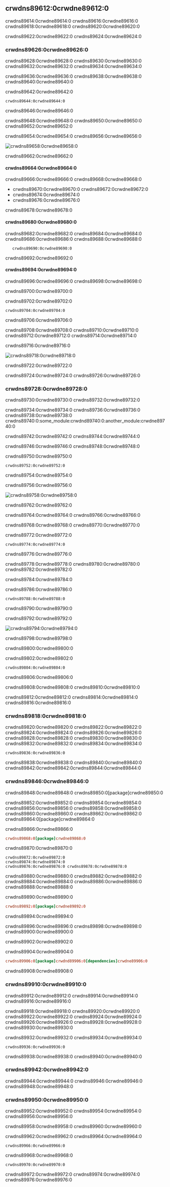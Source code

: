 ## crwdns89612:0crwdne89612:0

crwdns89614:0crwdne89614:0<!-- ignore --> crwdns89616:0crwdne89616:0 crwdns89618:0crwdne89618:0<!-- ignore --> crwdns89620:0crwdne89620:0

crwdns89622:0crwdne89622:0 crwdns89624:0crwdne89624:0

### crwdns89626:0crwdne89626:0

crwdns89628:0crwdne89628:0 crwdns89630:0crwdne89630:0 crwdns89632:0crwdne89632:0 crwdns89634:0crwdne89634:0

crwdns89636:0crwdne89636:0 crwdns89638:0crwdne89638:0 crwdns89640:0crwdne89640:0

<span class="filename">crwdns89642:0crwdne89642:0</span>

```rust,ignore
crwdns89644:0crwdne89644:0
```


<span class="caption">crwdns89646:0crwdne89646:0</span>

crwdns89648:0crwdne89648:0 crwdns89650:0crwdne89650:0 crwdns89652:0crwdne89652:0

crwdns89654:0crwdne89654:0 crwdns89656:0crwdne89656:0

<img alt="crwdns89658:0crwdne89658:0" src="crwdns89660:0crwdne89660:0" class="center" />

<span class="caption">crwdns89662:0crwdne89662:0</span>

#### crwdns89664:0crwdne89664:0

crwdns89666:0crwdne89666:0 crwdns89668:0crwdne89668:0

* crwdns89670:0crwdne89670:0 crwdns89672:0crwdne89672:0
* crwdns89674:0crwdne89674:0
* crwdns89676:0crwdne89676:0

crwdns89678:0crwdne89678:0

#### crwdns89680:0crwdne89680:0

crwdns89682:0crwdne89682:0 crwdns89684:0crwdne89684:0 crwdns89686:0crwdne89686:0 crwdns89688:0crwdne89688:0

<!-- manual-regeneration
cd listings/ch14-more-about-cargo/listing-14-01/
cargo test
copy just the doc-tests section below
-->

```text
   crwdns89690:0crwdne89690:0
```

crwdns89692:0crwdne89692:0

#### crwdns89694:0crwdne89694:0

crwdns89696:0crwdne89696:0 crwdns89698:0crwdne89698:0

crwdns89700:0crwdne89700:0

<span class="filename">crwdns89702:0crwdne89702:0</span>

```rust,ignore
crwdns89704:0crwdne89704:0
```


<span class="caption">crwdns89706:0crwdne89706:0</span>

crwdns89708:0crwdne89708:0 crwdns89710:0crwdne89710:0 crwdns89712:0crwdne89712:0 crwdns89714:0crwdne89714:0

crwdns89716:0crwdne89716:0

<img alt="crwdns89718:0crwdne89718:0" src="crwdns89720:0crwdne89720:0" class="center" />

<span class="caption">crwdns89722:0crwdne89722:0</span>

crwdns89724:0crwdne89724:0 crwdns89726:0crwdne89726:0

### crwdns89728:0crwdne89728:0

crwdns89730:0crwdne89730:0 crwdns89732:0crwdne89732:0

crwdns89734:0crwdne89734:0 crwdns89736:0crwdne89736:0 crwdns89738:0crwdne89738:0 crwdns89740:0:some_module:crwdnd89740:0:another_module:crwdne89740:0

crwdns89742:0crwdne89742:0 crwdns89744:0crwdne89744:0

crwdns89746:0crwdne89746:0 crwdns89748:0crwdne89748:0

<span class="filename">crwdns89750:0crwdne89750:0</span>

```rust,noplayground,test_harness
crwdns89752:0crwdne89752:0
```


<span class="caption">crwdns89754:0crwdne89754:0</span>

crwdns89756:0crwdne89756:0

<img alt="crwdns89758:0crwdne89758:0" src="crwdns89760:0crwdne89760:0" class="center" />

<span class="caption">crwdns89762:0crwdne89762:0</span>

crwdns89764:0crwdne89764:0 crwdns89766:0crwdne89766:0

crwdns89768:0crwdne89768:0 crwdns89770:0crwdne89770:0

<span class="filename">crwdns89772:0crwdne89772:0</span>

```rust,ignore
crwdns89774:0crwdne89774:0
```


<span class="caption">crwdns89776:0crwdne89776:0</span>

crwdns89778:0crwdne89778:0 crwdns89780:0crwdne89780:0 crwdns89782:0crwdne89782:0

crwdns89784:0crwdne89784:0

<span class="filename">crwdns89786:0crwdne89786:0</span>

```rust,ignore
crwdns89788:0crwdne89788:0
```


<span class="caption">crwdns89790:0crwdne89790:0</span>

crwdns89792:0crwdne89792:0

<img alt="crwdns89794:0crwdne89794:0" src="crwdns89796:0crwdne89796:0" class="center" />

<span class="caption">crwdns89798:0crwdne89798:0</span>

crwdns89800:0crwdne89800:0

<span class="filename">crwdns89802:0crwdne89802:0</span>

```rust,ignore
crwdns89804:0crwdne89804:0
```


<span class="caption">crwdns89806:0crwdne89806:0</span>

crwdns89808:0crwdne89808:0 crwdns89810:0crwdne89810:0

crwdns89812:0crwdne89812:0 crwdns89814:0crwdne89814:0 crwdns89816:0crwdne89816:0

### crwdns89818:0crwdne89818:0

crwdns89820:0crwdne89820:0<!-- ignore --> crwdns89822:0crwdne89822:0 crwdns89824:0crwdne89824:0<!-- ignore --> crwdns89826:0crwdne89826:0 crwdns89828:0crwdne89828:0 crwdns89830:0crwdne89830:0<!-- ignore --> crwdns89832:0crwdne89832:0 crwdns89834:0crwdne89834:0

```console
crwdns89836:0crwdne89836:0
```

crwdns89838:0crwdne89838:0 crwdns89840:0crwdne89840:0 crwdns89842:0crwdne89842:0<!-- ignore
-->crwdns89844:0crwdne89844:0

### crwdns89846:0crwdne89846:0

crwdns89848:0crwdne89848:0 crwdns89850:0[package]crwdne89850:0

crwdns89852:0crwdne89852:0 crwdns89854:0crwdne89854:0 crwdns89856:0crwdne89856:0<!-- ignore --> crwdns89858:0crwdne89858:0 crwdns89860:0crwdne89860:0 crwdns89862:0crwdne89862:0 crwdns89864:0[package]crwdne89864:0

<span class="filename">crwdns89866:0crwdne89866:0</span>

```toml
crwdns89868:0[package]crwdne89868:0
```

crwdns89870:0crwdne89870:0

<!-- manual-regeneration
cd listings/ch14-more-about-cargo/listing-14-01/
cargo publish
copy just the relevant lines below
-->

```console
crwdns89872:0crwdne89872:0
crwdns89874:0crwdne89874:0
crwdns89876:0crwdne89876:0 crwdns89878:0crwdne89878:0
```

crwdns89880:0crwdne89880:0 crwdns89882:0crwdne89882:0 crwdns89884:0crwdne89884:0 crwdns89886:0crwdne89886:0 crwdns89888:0crwdne89888:0

<span class="filename">crwdns89890:0crwdne89890:0</span>

```toml
crwdns89892:0[package]crwdne89892:0
```

crwdns89894:0crwdne89894:0

crwdns89896:0crwdne89896:0 crwdns89898:0crwdne89898:0 crwdns89900:0crwdne89900:0

crwdns89902:0crwdne89902:0

<span class="filename">crwdns89904:0crwdne89904:0</span>

```toml
crwdns89906:0[package]crwdnd89906:0[dependencies]crwdne89906:0
```

crwdns89908:0crwdne89908:0

### crwdns89910:0crwdne89910:0

crwdns89912:0crwdne89912:0 crwdns89914:0crwdne89914:0<!-- ignore --> crwdns89916:0crwdne89916:0

crwdns89918:0crwdne89918:0 crwdns89920:0crwdne89920:0 crwdns89922:0crwdne89922:0<!-- ignore --> crwdns89924:0crwdne89924:0<!-- ignore --> crwdns89926:0crwdne89926:0 crwdns89928:0crwdne89928:0 crwdns89930:0crwdne89930:0

crwdns89932:0crwdne89932:0 crwdns89934:0crwdne89934:0

<!-- manual-regeneration
go to some valid crate, publish a new version
cargo publish
copy just the relevant lines below
-->

```console
crwdns89936:0crwdne89936:0
```

crwdns89938:0crwdne89938:0 crwdns89940:0crwdne89940:0

### crwdns89942:0crwdne89942:0

crwdns89944:0crwdne89944:0 crwdns89946:0crwdne89946:0 crwdns89948:0crwdne89948:0

<!-- Old link, do not remove -->
<a id="removing-versions-from-cratesio-with-cargo-yank"></a>

### crwdns89950:0crwdne89950:0

crwdns89952:0crwdne89952:0 crwdns89954:0crwdne89954:0 crwdns89956:0crwdne89956:0

crwdns89958:0crwdne89958:0 crwdns89960:0crwdne89960:0

crwdns89962:0crwdne89962:0 crwdns89964:0crwdne89964:0

```console
crwdns89966:0crwdne89966:0
```

crwdns89968:0crwdne89968:0

```console
crwdns89970:0crwdne89970:0
```

crwdns89972:0crwdne89972:0 crwdns89974:0crwdne89974:0 crwdns89976:0crwdne89976:0
